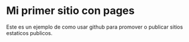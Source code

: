 # Mi primer sitio con pages

Este es un ejemplo de como usar github para promover o publicar sitios estaticos publicos.
